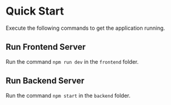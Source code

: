 # Quick Start

Execute the following commands to get the application running.

## Run Frontend Server

Run the command `npm run dev` in the `frontend` folder.

## Run Backend Server

Run the command `npm start` in the `backend` folder.
